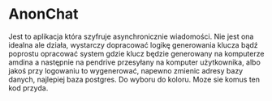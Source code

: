 # AnonChat

Jest to aplikacja która szyfruje asynchronicznie wiadomości. Nie jest ona idealna ale działa, wystarczy dopracować logikę generowania klucza bądź poprostu opracować system gdzie klucz będzie generowany na komputerze amdina a następnie na pendrive przesyłany na komputer użytkownika, albo jakoś przy logowaniu to wygenerować, napewno zmienic adresy bazy danych, najlepiej baza postgres. Do wyboru do koloru. Moze sie komus ten kod przyda.
